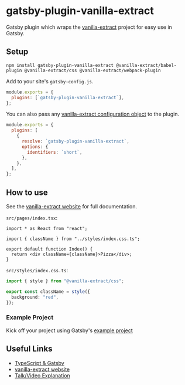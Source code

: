 # gatsby-plugin-vanilla-extract

Gatsby plugin which wraps the [vanilla-extract](https://vanilla-extract.style/) project for easy use in Gatsby.

## Setup

```shell
npm install gatsby-plugin-vanilla-extract @vanilla-extract/babel-plugin @vanilla-extract/css @vanilla-extract/webpack-plugin
```

Add to your site's `gatsby-config.js`.

```js
module.exports = {
  plugins: [`gatsby-plugin-vanilla-extract`],
};
```

You can also pass any [vanilla-extract configuration object](https://vanilla-extract.style/documentation/setup/#configuration) to the plugin.

```js
module.exports = {
  plugins: [
    {
      resolve: `gatsby-plugin-vanilla-extract`,
      options: {
        identifiers: `short`,
      },
    },
  ],
};
```

## How to use

See the [vanilla-extract website](https://vanilla-extract.style/) for full documentation.

`src/pages/index.tsx`:

```tsx
import * as React from "react";

import { className } from "../styles/index.css.ts";

export default function Index() {
  return <div className={className}>Pizza</div>;
}
```

`src/styles/index.css.ts`:

```ts
import { style } from "@vanilla-extract/css";

export const className = style({
  background: "red",
});
```

### Example Project

Kick off your project using Gatsby's [example project](https://github.com/gatsbyjs/gatsby/tree/master/examples/using-vanilla-extract)

## Useful Links

- [TypeScript & Gatsby](https://www.gatsbyjs.com/docs/how-to/custom-configuration/typescript/)
- [vanilla-extract website](https://vanilla-extract.style/)
- [Talk/Video Explanation](https://www.youtube.com/watch?v=23VqED_kO2Q)
